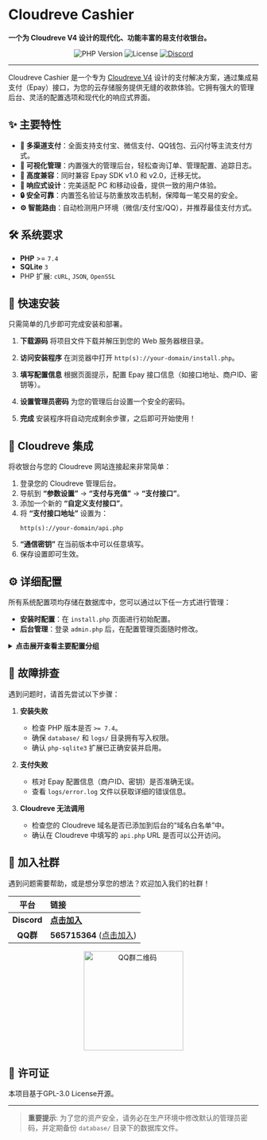 # Cloudreve Cashier

**一个为 Cloudreve V4 设计的现代化、功能丰富的易支付收银台。**

<p align="center">
<img alt="PHP Version" src="https://img.shields.io/badge/PHP-%3E%3D%207.4-8892BF?style=for-the-badge&logo=php" />
<img alt="License" src="https://img.shields.io/badge/License-GPL%20v3-blue?style=for-the-badge" />
<a href="https://discord.gg/RSj63kNVwK" >
<img alt="Discord" src="https://img.shields.io/badge/Discord-Join%20Chat-7289DA?style=for-the-badge&logo=discord" />
</a>
</p>

-----

Cloudreve Cashier 是一个专为 [Cloudreve V4](https://github.com/cloudreve/Cloudreve) 设计的支付解决方案，通过集成易支付（Epay）接口，为您的云存储服务提供无缝的收款体验。它拥有强大的管理后台、灵活的配置选项和现代化的响应式界面。

## ✨ 主要特性

  - **🚀 多渠道支付**：全面支持支付宝、微信支付、QQ钱包、云闪付等主流支付方式。
  - **💼 可视化管理**：内置强大的管理后台，轻松查询订单、管理配置、追踪日志。
  - **🔧 高度兼容**：同时兼容 Epay SDK v1.0 和 v2.0，迁移无忧。
  - **📱 响应式设计**：完美适配 PC 和移动设备，提供一致的用户体验。
  - **🔒 安全可靠**：内置签名验证与防重放攻击机制，保障每一笔交易的安全。
  - **⚙️ 智能路由**：自动检测用户环境（微信/支付宝/QQ），并推荐最佳支付方式。

## 🛠️ 系统要求

  - **PHP** \>= `7.4`
  - **SQLite** `3`
  - PHP 扩展: `cURL`, `JSON`, `OpenSSL`

## 🚀 快速安装

只需简单的几步即可完成安装和部署。

1.  **下载源码**
    将项目文件下载并解压到您的 Web 服务器根目录。

2.  **访问安装程序**
    在浏览器中打开 `http(s)://your-domain/install.php`。

3.  **填写配置信息**
    根据页面提示，配置 Epay 接口信息（如接口地址、商户ID、密钥等）。

4.  **设置管理员密码**
    为您的管理后台设置一个安全的密码。

5.  **完成**
    安装程序将自动完成剩余步骤，之后即可开始使用！

## 🔌 Cloudreve 集成

将收银台与您的 Cloudreve 网站连接起来非常简单：

1.  登录您的 Cloudreve 管理后台。
2.  导航到 **“参数设置”** -\> **“支付与充值”** -\> **“支付接口”**。
3.  添加一个新的 **“自定义支付接口”**。
4.  将 **“支付接口地址”** 设置为：
    ```
    http(s)://your-domain/api.php
    ```
5.  **“通信密钥”** 在当前版本中可以任意填写。
6.  保存设置即可生效。

## ⚙️ 详细配置

所有系统配置项均存储在数据库中，您可以通过以下任一方式进行管理：

  - **安装时配置**：在 `install.php` 页面进行初始配置。
  - **后台管理**：登录 `admin.php` 后，在配置管理页面随时修改。

<details>
<summary>
<strong>点击展开查看主要配置分组</strong>
</summary>
  - **Epay 配置**：接口地址、商户ID、密钥。
  - **收银台配置**：收银台URL、网站名称。
  - **支付配置**：支付方式开关、SDK 兼容性、默认推荐设置。
  - **安全配置**：请求来源域名白名单、安全选项。
  - **UI 配置**：主题颜色、布局样式。
  - **调试配置**：日志级别、错误信息显示开关。
</details>

## 🤔 故障排查

遇到问题时，请首先尝试以下步骤：

1.  **安装失败**

      - 检查 PHP 版本是否 `>= 7.4`。
      - 确保 `database/` 和 `logs/` 目录拥有写入权限。
      - 确认 `php-sqlite3` 扩展已正确安装并启用。

2.  **支付失败**

      - 核对 Epay 配置信息（商户ID、密钥）是否准确无误。
      - 查看 `logs/error.log` 文件以获取详细的错误信息。

3.  **Cloudreve 无法调用**

      - 检查您的 Cloudreve 域名是否已添加到后台的“域名白名单”中。
      - 确认在 Cloudreve 中填写的 `api.php` URL 是否可以公开访问。

## 💬 加入社群

遇到问题需要帮助，或是想分享您的想法？欢迎加入我们的社群！

| 平台 | 链接 |
| :---: | :--- |
| **Discord** | [**点击加入**](https://discord.gg/RSj63kNVwK) |
| **QQ群** | **565715364** ([点击加入](https://qm.qq.com/q/jmyvgV4rOE)) |

<p align="center"\>
<img src="https://static-smikuy-oss.lucloud.top/img/upload/PicGo202411191830583.webp?x-oss-process=style/webp" alt="QQ群二维码" width="200"/>
</p>

## 📄 许可证

本项目基于GPL-3.0 License开源。

-----

> **重要提示**: 为了您的资产安全，请务必在生产环境中修改默认的管理员密码，并定期备份 `database/` 目录下的数据库文件。

